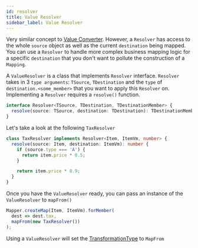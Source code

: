 ```yaml
---
id: resolver
title: Value Resolver
sidebar_label: Value Resolver
---
```


Very similar concept to [Value Converter](converter). However, a `Resolver` has access to the whole `source` object as well as the current `destination` being mapped. You can use a `Resolver` to handle more complex business mapping logic for a specific `destination` that you don't want to pollute the construction of a `Mapping`.

A `ValueResolver` is a class that implements `Resolver` interface. `Resolver` takes in 3 `type arguments`: `TSource`, `TDestination` and the `type` of `destination.<some_member>` that you want to apply this `Resolver` on.
Implementing a `Resolver` requires a `resolve()` function.

```typescript
interface Resolver<TSource, TDestination, TDestinationMember> {
  resolve(source: TSource, destination: TDestination): TDestinationMember;
}
```

Let's take a look at the following `TaxResolver`

```typescript
class TaxResolver implements Resolver<Item, ItemVm, number> {
  resolve(source: Item, destination: ItemVm): number {
    if (source.type === 'A') {
      return item.price * 0.5;
    }

    return item.price * 0.9;
  }
}
```

Once you have the `ValueResolver` ready, you can pass an instance of the `ValueResolver` to `mapFrom()`

```typescript
Mapper.createMap(Item, ItemVm).forMember(
  dest => dest.tax,
  mapFrom(new TaxResolver())
);
```

Using a `ValueResolver` will set the [TransformationType](../../../guides/basic-concept.md#mappingtransformation) to `MapFrom`

